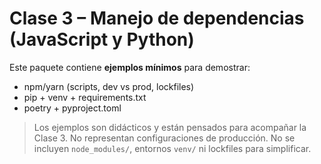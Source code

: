 # Clase 3 – Manejo de dependencias (JavaScript y Python)

Este paquete contiene **ejemplos mínimos** para demostrar:
- npm/yarn (scripts, dev vs prod, lockfiles)
- pip + venv + requirements.txt
- poetry + pyproject.toml

> Los ejemplos son didácticos y están pensados para acompañar la Clase 3. No representan configuraciones de producción.
> No se incluyen `node_modules/`, entornos `venv/` ni lockfiles para simplificar.